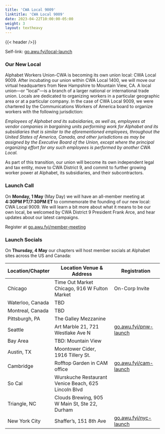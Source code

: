```yaml
---
title: 'CWA Local 9009'
linktitle: 'CWA Local 9009'
date: 2023-04-22T10:00:00-05:00
weight: 3
layout: textheavy
---
```


{{< header />}}

Self-link: [go.awu.fyi/local-launch](https://go.awu.fyi/local-launch)

### Our New Local

Alphabet Workers Union-CWA is becoming its own union local: CWA Local 9009. After incubating our union within CWA Local 1400, we will move our virtual headquarters from New Hampshire to Mountain View, CA. A local union—or "local"—is a branch of a larger national or international trade union. Locals are dedicated to organizing workers in a particular geographic area or at a particular company. In the case of CWA Local 9009, we were chartered by the Communications Workers of America board to organize workers with the following jurisdiction:

*Employees of Alphabet and its subsidiaries, as well as, employees at vendor companies in bargaining units performing work for Alphabet and its subsidiaries that is similar to the aforementioned employees, throughout the United States of America, Canada, and other jurisdictions as may be assigned by the Executive Board of the Union, except where the principal organizing effort for any such employees is performed by another CWA Local.*

As part of this transition, our union will become its own independent legal and tax entity, move to CWA District 9, and commit to further growing worker power at Alphabet, its subsidiaries, and their subcontractors.

### Launch Call

On **Monday, 1 May** (May Day) we will have an all-member meeting at **4:30PM PT/7:30PM ET** to commemorate the founding of our new local: CWA Local 9009. We will learn a bit more about what it means to be our own local, be welcomed by CWA District 9 President Frank Arce, and hear updates about our latest campaigns.

Register at [go.awu.fyi/member-meeting](https://go.awu.fyi/member-meeting)

### Launch Socials

On **Thursday, 4 May** our chapters will host member socials at Alphabet sites across the US and Canada:

<center>

| Location/Chapter | Location Venue & Address                     | Registration      |
| ---------------- | -------------------------------------------- | ----------------- |
| Chicago          | Time Out Market Chicago, 916 W Fulton Market | On-Corp Invite    |
| Waterloo, Canada | TBD                                          | |
| Montreal, Canada | TBD                                          | |
| Pittsburgh, PA   | The Galley Mezzanine                         | |
| Seattle          | Art Marble 21, 721 Westlake Ave N            | [go.awu.fyi/pnw-launch](https://go.awu.fyi/pnw-launch) |
| Bay Area         | TBD: Mountain View                           | |
| Austin, TX       | Moontower Cider, 1916 Tillery St.            | |
| Cambridge        | Rofftop Garden in CAM office                 | [go.awu.fyi/cam-launch](https://go.awu.fyi/cam-launch) |
| So Cal           | Wurskuche Restaurant Venice Beach, 625 Lincoln Blvd  | |
| Triangle, NC     | Clouds Brewing, 905 W Main St, Ste 22, Durham   | |
| New York City    | Shaffer’s, 151 8th Ave                       | [go.awu.fyi/nyc-launch](https://go.awu.fyi/nyc-launch) |

</center>

